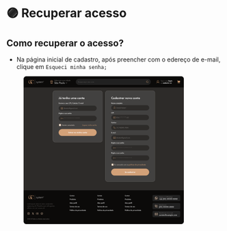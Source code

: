 # 🟣 Recuperar acesso

## Como recuperar o acesso?

* Na página inicial de cadastro, após preencher com o edereço de e-mail, clique em `Esqueci minha senha;`

<figure><img src="../.gitbook/assets/Login e Cadastro-2 (2).png" alt="" width="375"><figcaption></figcaption></figure>


